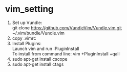 # vim_setting  
1. Set up Vundle:  
git clone https://github.com/VundleVim/Vundle.vim.git ~/.vim/bundle/Vundle.vim  
2. copy .vimrc  
3. Install Plugins:  
Launch vim and run :PluginInstall  
To install from command line: vim +PluginInstall +qall  
4. sudo apt-get install cscope  
5. sudo apt-get install ctags  
